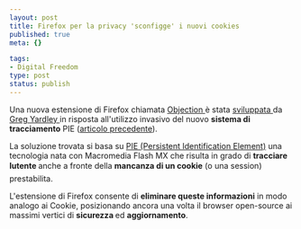 ```yaml
--- 
layout: post
title: Firefox per la privacy 'sconfigge' i nuovi cookies
published: true
meta: {}

tags: 
- Digital Freedom
type: post
status: publish
---
```

Una nuova estensione di Firefox chiamata <a href="http://www.yardley.ca/objection/">Objection </a> è stata <a href="http://www.yardley.ca/blog/index.php/archives/2005/04/10/objection-01-a-firefox-extension-for-deleting-local-shared-objects/">sviluppata </a>da <a href="http://www.yardley.ca/blog/">Greg Yardley </a>in risposta all'utilizzo invasivo del nuovo <strong>sistema di tracciamento</strong> PIE (<a href="http://www.accesseo.com/2005/04/04/una-nuova-tecnologia-per-tracciare-i-visitatori-2/">articolo precedente</a>).

La soluzione trovata si basa su <a href="http://www.internetweek.com/showArticle.jhtml?articleID=160400749">PIE (Persistent Identification Element)</a> una tecnologia nata con Macromedia Flash MX che risulta in grado di <strong>tracciare lutente </strong> anche a fronte della <strong>mancanza di un cookie</strong> (o una session) prestabilita.

L'estensione di Firefox consente di <strong>eliminare queste informazioni</strong> in modo analogo ai Cookie, posizionando ancora una volta il browser open-source ai massimi vertici di <strong>sicurezza </strong>ed <strong>aggiornamento</strong>.
<!--more-->
<!--adsense--> 
